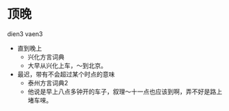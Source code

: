 # 顶晚
dien3 vaen3
+ 直到晚上
  * 兴化方言词典
  - 大早从兴化上车，～到北京。
+ 最迟，带有不会超过某个时点的意味
  * 泰州方言词典2
  - 他说是早上八点多钟开的车子，叙理～十一点也应该到啊，弄不好是路上堵车唻。

